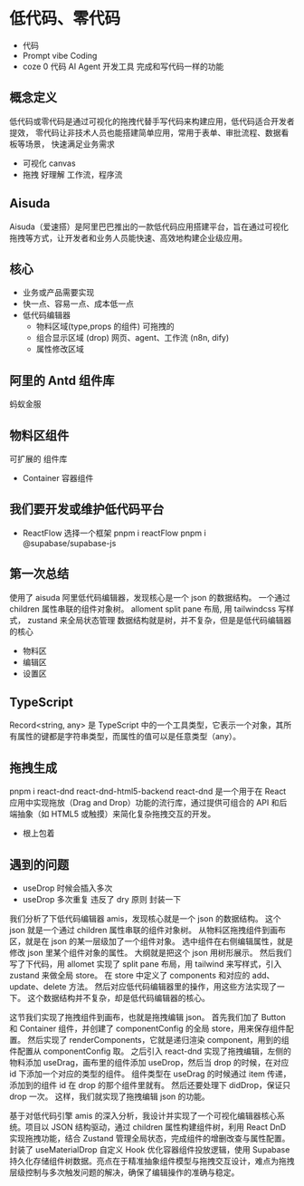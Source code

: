 # 低代码、零代码

- 代码
- Prompt vibe Coding
- coze
  0 代码 AI Agent 开发工具
  完成和写代码一样的功能

## 概念定义

低代码或零代码是通过可视化的拖拽代替手写代码来构建应用，低代码适合开发者提效，
零代码让非技术人员也能搭建简单应用，常用于表单、审批流程、数据看板等场景，
快速满足业务需求

- 可视化 canvas
- 拖拽 好理解 工作流，程序流

## Aisuda

Aisuda（爱速搭）是阿里巴巴推出的一款低代码应用搭建平台，旨在通过可视化拖拽等方式，让开发者和业务人员能快速、高效地构建企业级应用。

## 核心

- 业务或产品需要实现
- 快一点、容易一点、成本低一点
- 低代码编辑器
  - 物料区域(type,props 的组件) 可拖拽的
  - 组合显示区域 (drop) 网页、agent、工作流 (n8n, dify)
  - 属性修改区域

## 阿里的 Antd 组件库

蚂蚁金服

## 物料区组件

可扩展的 组件库

- Container 容器组件

## 我们要开发或维护低代码平台

- ReactFlow 选择一个框架
  pnpm i reactFlow
  pnpm i @supabase/supabase-js

## 第一次总结

使用了 aisuda 阿里低代码编辑器，发现核心是一个 json 的数据结构。
一个通过 children 属性串联的组件对象树。
alloment split pane 布局, 用 tailwindcss 写样式， zustand
来全局状态管理
数据结构就是树，并不复杂，但是是低代码编辑器的核心

- 物料区
- 编辑区
- 设置区

## TypeScript

Record<string, any> 是 TypeScript 中的一个工具类型，它表示一个对象，其所有属性的键都是字符串类型，而属性的值可以是任意类型（any）。

## 拖拽生成

pnpm i react-dnd react-dnd-html5-backend
react-dnd 是一个用于在 React 应用中实现拖放（Drag and Drop）功能的流行库，通过提供可组合的 API 和后端抽象（如 HTML5 或触摸）来简化复杂拖拽交互的开发。

- 根上包着

## 遇到的问题

- useDrop 时候会插入多次
- useDrop 多次重复
  违反了 dry 原则
  封装一下

我们分析了下低代码编辑器 amis，发现核心就是一个 json 的数据结构。
这个 json 就是一个通过 children 属性串联的组件对象树。
从物料区拖拽组件到画布区，就是在 json 的某一层级加了一个组件对象。
选中组件在右侧编辑属性，就是修改 json 里某个组件对象的属性。
大纲就是把这个 json 用树形展示。
然后我们写了下代码，用 allomet 实现了 split pane 布局，用 tailwind 来写样式，引入 zustand 来做全局 store。
在 store 中定义了 components 和对应的 add、update、delete 方法。
然后对应低代码编辑器里的操作，用这些方法实现了一下。
这个数据结构并不复杂，却是低代码编辑器的核心。

这节我们实现了拖拽组件到画布，也就是拖拽编辑 json。
首先我们加了 Button 和 Container 组件，并创建了 componentConfig 的全局 store，用来保存组件配置。
然后实现了 renderComponents，它就是递归渲染 component，用到的组件配置从 componentConfig 取。
之后引入 react-dnd 实现了拖拽编辑，左侧的物料添加 useDrag，画布里的组件添加 useDrop，然后当 drop 的时候，在对应 id 下添加一个对应的类型的组件。
组件类型在 useDrag 的时候通过 item 传递，添加到的组件 id 在 drop 的那个组件里就有。
然后还要处理下 didDrop，保证只 drop 一次。
这样，我们就实现了拖拽编辑 json 的功能。

基于对低代码引擎 amis 的深入分析，我设计并实现了一个可视化编辑器核心系统。项目以 JSON 结构驱动，通过 children 属性构建组件树，利用 React DnD 实现拖拽功能，结合 Zustand 管理全局状态，完成组件的增删改查与属性配置。封装了 useMaterialDrop 自定义 Hook 优化容器组件投放逻辑，使用 Supabase 持久化存储组件树数据。亮点在于精准抽象组件模型与拖拽交互设计，难点为拖拽层级控制与多次触发问题的解决，确保了编辑操作的准确与稳定。
